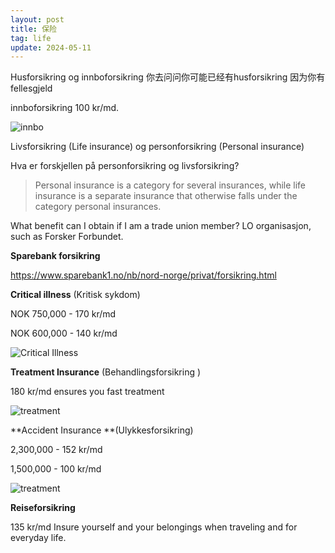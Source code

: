 ```yaml
---
layout: post
title: 保险
tag: life
update: 2024-05-11
---
```


Husforsikring og innboforsikring 
你去问问你可能已经有husforsikring 因为你有fellesgjeld

innboforsikring 100 kr/md.

<img src="https://drive.google.com/thumbnail?id=1VC0cNEuDruAwZm_9g5dbNsJG0qUfFpbs&sz=w1000" alt="innbo" style="display: block; margin-right: auto; margin-left: auto; zoom:100%;" />



Livsforsikring (Life insurance) og personforsikring (Personal insurance)



Hva er forskjellen på personforsikring og livsforsikring?

> Personal insurance is a category for several insurances, while life insurance is a separate insurance that otherwise falls under the category personal insurances.



What benefit can I obtain if I am a trade union member? LO organisasjon, such as Forsker Forbundet.



**Sparebank forsikring** 

<https://www.sparebank1.no/nb/nord-norge/privat/forsikring.html>

**Critical illness**  (Kritisk sykdom)

NOK 750,000 - 170 kr/md

NOK 600,000 - 140 kr/md

<img src="https://drive.google.com/thumbnail?id=10DylUeM_GxDbCihNgO0bvOQgMnP5FCEN&sz=w1000" alt="Critical Illness" style="display: block; margin-right: auto; margin-left: auto; zoom:100%;" />



**Treatment Insurance** (Behandlings­forsikring )

180 kr/md ensures you fast treatment

<img src="https://drive.google.com/thumbnail?id=10v9ElVRwrQ9Kd7wh9ncIM5dBfNGdsUH9&sz=w1000" alt="treatment" style="display: block; margin-right: auto; margin-left: auto; zoom:100%;" />

**Accident Insurance **(Ulykkesforsikring)

2,300,000 - 152 kr/md

1,500,000 - 100 kr/md

<img src="https://drive.google.com/thumbnail?id=1gQ3r2ikK5hJCpRfElha6OuiJotE-EvOh&sz=w1000" alt="treatment" style="display: block; margin-right: auto; margin-left: auto; zoom:100%;" />



**Reiseforsikring**

135 kr/md  Insure yourself and your belongings when traveling and for everyday life.

